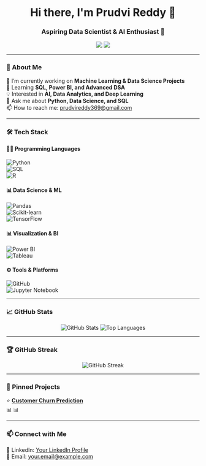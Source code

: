 <h1 align="center">Hi there, I'm Prudvi Reddy 👋</h1>
<h3 align="center">Aspiring Data Scientist & AI Enthusiast 🚀</h3>

<p align="center">
  <a href="https://www.linkedin.com/in/prudvi-reddy/"><img src="https://img.shields.io/badge/LinkedIn-Connect-blue?style=flat-square&logo=linkedin"></a>
  <a href="mailto:prudvireddy369@gmail.com"><img src="https://img.shields.io/badge/Email-Contact%20Me-red?style=flat-square&logo=gmail"></a>
</p>

---

### 🚀 About Me  
🔭 I’m currently working on **Machine Learning & Data Science Projects**  
🌱 Learning **SQL, Power BI, and Advanced DSA**  
💡 Interested in **AI, Data Analytics, and Deep Learning**  
💬 Ask me about **Python, Data Science, and SQL**  
📫 How to reach me: [prudvireddy369@gmail.com](mailto:prudvireddy369@gmail.com)  

---

### 🛠️ Tech Stack  

#### 👨‍💻 Programming Languages  
![Python](https://img.shields.io/badge/Python-3776AB?style=for-the-badge&logo=python&logoColor=white)  
![SQL](https://img.shields.io/badge/SQL-4479A1?style=for-the-badge&logo=mysql&logoColor=white)  
![R](https://img.shields.io/badge/R-276DC3?style=for-the-badge&logo=r&logoColor=white)  

#### 📊 Data Science & ML  
![Pandas](https://img.shields.io/badge/Pandas-150458?style=for-the-badge&logo=pandas&logoColor=white)  
![Scikit-learn](https://img.shields.io/badge/Scikit--learn-F7931E?style=for-the-badge&logo=scikit-learn&logoColor=white)  
![TensorFlow](https://img.shields.io/badge/TensorFlow-FF6F00?style=for-the-badge&logo=tensorflow&logoColor=white)  

#### 📊 Visualization & BI  
![Power BI](https://img.shields.io/badge/Power%20BI-F2C811?style=for-the-badge&logo=power-bi&logoColor=black)  
![Tableau](https://img.shields.io/badge/Tableau-E97627?style=for-the-badge&logo=tableau&logoColor=white)  

#### ⚙️ Tools & Platforms  
![GitHub](https://img.shields.io/badge/GitHub-181717?style=for-the-badge&logo=github&logoColor=white)  
![Jupyter Notebook](https://img.shields.io/badge/Jupyter-F37626?style=for-the-badge&logo=jupyter&logoColor=white)  

---

### 📈 GitHub Stats  

<p align="center">
  <img src="https://github-readme-stats.vercel.app/api?username=prudvireddy3&show_icons=true&theme=radical" alt="GitHub Stats">
  <img src="https://github-readme-stats.vercel.app/api/top-langs/?username=prudvireddy3&layout=compact&theme=radical" alt="Top Languages">
</p>

---

### 🏆 GitHub Streak  

<p align="center">
  <img src="https://streak-stats.demolab.com/?user=prudvireddy3&theme=radical" alt="GitHub Streak">
</p>

---

### 📌 Pinned Projects  

⭐ **[Customer Churn Prediction](https://github.com/prudvireddy3/customer-churn-prediction-2)**  
📊 
📊 

---

### 📫 Connect with Me  
💼 LinkedIn: [Your LinkedIn Profile](https://www.linkedin.com/in/yourprofile)  
📧 Email: [your.email@example.com](mailto:your.email@example.com)  

